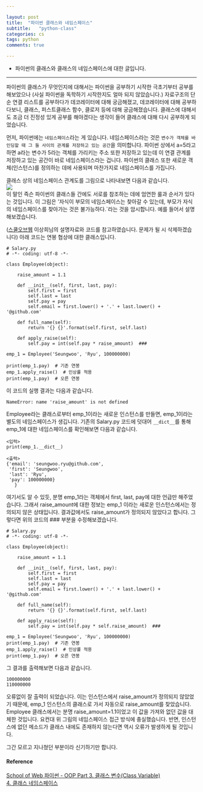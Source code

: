 ```yaml
---

layout: post
title:  "파이썬 클래스와 네임스페이스"
subtitle:   "python-class"
categories: cs
tags: python
comments: true

---
```


- 파이썬의 클래스와 클래스의 네임스페이스에 대한 글입니다.   

---  

파이썬의 클래스가 무엇인지에 대해서는 파이썬을 공부하기 시작한 극초기부터 공부를 해보았으나 (사실 파이썬을 독학하기 시작한지도 얼마 되지 않았습니다.)
자료구조의 단순 연결 리스트를 공부하다가 데코레이터에 대해 궁금해졌고, 데코레이터에 대해 공부하다보니, 클래스, 퍼스트클래스 함수, 클로저 등에 대해 
궁금해졌습니다. 클래스에 대해서도 조금 더 진정성 있게 공부를 해야겠다는 생각이 들어 클래스에 대해 다시 공부하게 되었습니다. 
 
먼저, 파이썬에는 `네임스페이스`라는 게 있습니다. 
네임스페이스라는 것은 `변수가 객체를 바인딩할 때 그 둘 사이의 관계를 저장하고 있는 공간`을 의미합니다. 
파이썬 상에서 a=5라고 하면 a라는 변수가 5라는 객체를 가리키는 주소 또한 저장하고 있는데 이 연결 관계를 저장하고 있는 공간이 바로 네임스페이스라는 겁니다. 
파이썬의 클래스 또한 새로운 객체(인스턴스)를 정의하는 데에 사용되며 마찬가지로 네임스페이스를 가집니다. 

클래스 상의 네임스페이스 관계도를 그림으로 나타내보면 다음과 같습니다.  
![](http://schoolofweb.net/media/uploads/2016/09/22/object_name_resolution_400x400.png)  
이 말인 즉슨 파이썬의 클래스들 간에도 서로를 참조하는 데에 엄연한 룰과 순서가 있다는 것입니다. 
이 그림은 '자식이 부모의 네임스페이스는 찾아갈 수 있는데, 부모가 자식의 네임스페이스를 찾아가는 것은 불가능하다.`라는 것을 암시합니다. 
예를 들어서 설명해보겠습니다. 

([스쿨오브웹](http://schoolofweb.net/blog/posts/%ED%8C%8C%EC%9D%B4%EC%8D%AC-oop-part-3-%ED%81%B4%EB%9E%98%EC%8A%A4-%EB%B3%80%EC%88%98class-variable/) 
이상희님의 설명자료와 코드를 참고하였습니다. 문제가 될 시 삭제하겠습니다) 아래 코드는 연봉 협상에 대한 클래스입니다.  

```  
# Salary.py
# -*- coding: utf-8 -*-

class Employee(object):
    
    raise_amount = 1.1
    
    def __init__(self, first, last, pay):
        self.first = first
        self.last = last
        self.pay = pay
        self.email = first.lower() + '.' + last.lower() + '@github.com'
        
    def full_name(self):
        return '{} {}'.format(self.first, self.last)
    
    def apply_raise(self):
        self.pay = int(self.pay * raise_amount)  ###

emp_1 = Employee('Seungwoo', 'Ryu', 100000000)  

print(emp_1.pay)  # 기존 연봉
emp_1.apply_raise()  # 인상률 적용
print(emp_1.pay)  # 오른 연봉
```  
이 코드의 실행 결과는 다음과 같습니다.  
```  
NameError: name 'raise_amount' is not defined  
```  
Employee라는 클래스로부터 emp_1이라는 새로운 인스턴스를 만들면, emp_1이라는 별도의 네임스페이스가 생깁니다. 
기존의 Salary.py 코드에 덧대어 `__dict__`를 통해 emp_1에 대한 네임스페이스를 확인해보면 다음과 같습니다.  
```  
<입력>
print(emp_1.__dict__)  
```  
```  
<출력>
{'email': 'seungwoo.ryu@github.com',  
 'first': 'Seungwoo',  
 'last': 'Ryu',  
 'pay': 100000000}  
   }  
```   
여기서도 알 수 있듯, 분명 emp_1라는 객체에서 first, last, pay에 대한 언급만 해주었습니다. 그래서 raise_amount에 대한 정보는 
emp_1 이라는 새로운 인스턴스에서는 정의되지 않은 상태입니다. 결과값에서도 raise_amount가 정의되지 않았다고 합니다. 
그렇다면 위의 코드의 ### 부분을 수정해보겠습니다.  

```  
# Salary.py
# -*- coding: utf-8 -*-

class Employee(object):
    
    raise_amount = 1.1
    
    def __init__(self, first, last, pay):
        self.first = first
        self.last = last
        self.pay = pay
        self.email = first.lower() + '.' + last.lower() + '@github.com'
        
    def full_name(self):
        return '{} {}'.format(self.first, self.last)
    
    def apply_raise(self):
        self.pay = int(self.pay * self.raise_amount)  ###

emp_1 = Employee('Seungwoo', 'Ryu', 100000000)  
print(emp_1.pay)  # 기존 연봉
emp_1.apply_raise()  # 인상률 적용
print(emp_1.pay)  # 오른 연봉
```  
그 결과를 출력해보면 다음과 같습니다.  
```  
100000000  
110000000  
```  
오류없이 잘 출력이 되었습니다. 이는 인스턴스에서 raise_amount가 정의되지 않았었기 때문에, emp_1 인스턴스의 클래스로 가서 
자동으로 raise_amount를 찾았습니다. Employee 클래스에서는 분명 raise_amount=1.1이었고 이 값을 가져와 없던 값을 대체한 것입니다. 
요컨대 위 그림의 네임스페이스 접근 방식에 충실했습니다. 
반면, 인스턴스에 없던 메소드가 클래스 내에도 존재하지 않는다면 역시 오류가 발생하게 될 것입니다.  

그간 모르고 지나쳤던 부분이라 신기하기만 합니다.  



#### Reference  
[School of Web 파이썬 - OOP Part 3. 클래스 변수(Class Variable)](http://schoolofweb.net/blog/posts/%ED%8C%8C%EC%9D%B4%EC%8D%AC-oop-part-3-%ED%81%B4%EB%9E%98%EC%8A%A4-%EB%B3%80%EC%88%98class-variable/)  
[4. 클래스 네임스페이스](https://wikidocs.net/1743)
